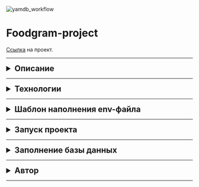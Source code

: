 ![yamdb_workflow](https://github.com/GhoulNEC/foodgram-project-react/actions/workflows/foodgram_workflow.yml/badge.svg)

# Foodgram-project

[Ссылка](http://recipes-book.serveblog.net/recipes) на проект.

***
<details>
    <summary style="font-size: 16pt; font-weight: bold">Описание</summary>

Проект Foodgram позволяет публиковать рецепты блюд. Для удобства отслеживания 
рецептов реализованы системы подписки на авторов и добавления рецептов в избранное.
Так же у пользователя есть корзина, в которую он может добавить понравившиеся рецепты
и скачать список продуктов.
</details>

***
<details>
    <summary style="font-size: 16pt; font-weight: bold">Технологии</summary>

* Python 3.8.9
* Django 2.2.16
* djangorestframework 3.12.4
* PostgreSQL
* nginx
* gunicorn
* Docker

С полным списком технологий можно ознакомиться в файле ```requirements.txt```
</details>

***
<details>
    <summary style="font-size: 16pt; font-weight: bold">Шаблон наполнения env-файла</summary>

В проекте используется база данных PostgreSQL. Для взаимодействия с базой необходимо в директории ```foodgram-project-react/infra/``` создать файл ```.env``` по следующему шаблону.

```
SECRET_KEY=<project-secret-key>

DB_ENGINE=django.db.backends.postgresql
DB_NAME=postgres
POSTGRES_USER=postgres
POSTGRES_PASSWORD=postgres
DB_HOST=db
DB_PORT=5432
```
</details>

***
<details>
    <summary style="font-size: 16pt; font-weight: bold">Запуск проекта</summary>

Клонировать репозиторий и перейти в него в командной строке:

```
git clone git@github.com:GhoulNEC/foodgram-project-react.git
```

```
cd foodgram-project-react/infra/
```

Создать образ и запустить контейнер:

```
docker-compose up -d
```

Выполнить миграции:

```
docker-compose exec backend python manage.py migrate
```

Создать суперюзера:

```
docker-compose exec backend python manage.py createsuperuser
```

Собрать статику:

```
docker-compose exec backend python manage.py collectstatic --no-input
```

С документацией проекта можно ознакомиться по [ссылке](http://recipes-book.serveblog.net/api/docs/)

</details>

***

<details>
    <summary style="font-size: 16pt; font-weight: bold">Заполнение базы данных</summary>

Выполнить команду для заполнения базы данных из файла:

```
docker-compose exec backend python manage.py fill_db
```

</details>

***
<details>
    <summary style="font-size: 16pt; font-weight: bold">Автор</summary>

[Роман Евстафьев](https://github.com/GhoulNEC)
</details>

***
